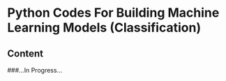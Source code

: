 # Python Codes For Building Machine Learning Models (Classification)
## Content
###...In Progress...

